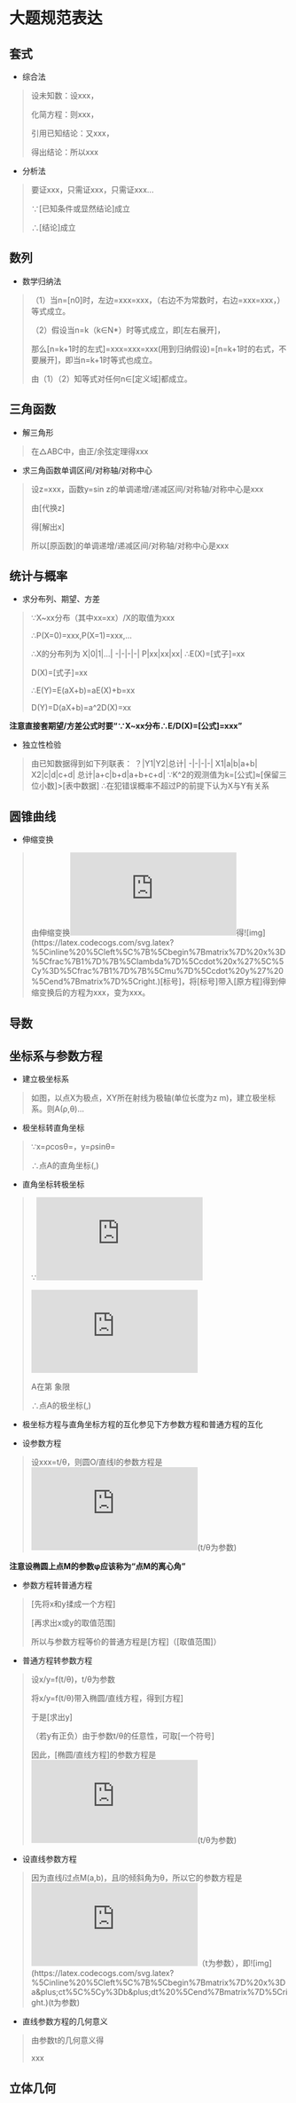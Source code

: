 # 大题规范表达

## 套式

+ 综合法
> 设未知数：设xxx，
>
> 化简方程：则xxx，
>
> 引用已知结论：又xxx，
>
> 得出结论：所以xxx

+ 分析法

> 要证xxx，只需证xxx，只需证xxx...
>
> ∵[已知条件或显然结论]成立
>
> ∴[结论]成立
## 数列
+ 数学归纳法
> （1）当n=[n0]时，左边=xxx=xxx，（右边不为常数时，右边=xxx=xxx，）等式成立。
>
> （2）假设当n=k（k∈N*）时等式成立，即[左右展开]，
>
> 那么[n=k+1时的左式]=xxx=xxx=xxx(用到归纳假设)=[n=k+1时的右式，不要展开]，即当n=k+1时等式也成立。
>
> 由（1）（2）知等式对任何n∈[定义域]都成立。
## 三角函数

+ 解三角形
> 在△ABC中，由正/余弦定理得xxx

+ 求三角函数单调区间/对称轴/对称中心

> 设z=xxx，函数y=sin z的单调递增/递减区间/对称轴/对称中心是xxx
>
> 由[代换z]
>
> 得[解出x]
>
> 所以[原函数]的单调递增/递减区间/对称轴/对称中心是xxx

## 统计与概率

+ 求分布列、期望、方差
> ∵X~xx分布（其中xx=xx）/X的取值为xxx
>
> ∴P(X=0)=xxx,P(X=1)=xxx,...
>
> ∴X的分布列为
> X|0|1|...|
> -|-|-|-|
> P|xx|xx|xx|
> ∴E(X)=[式子]=xx
>
> D(X)=[式子]=xx
>
> ∴E(Y)=E(aX+b)=aE(X)+b=xx
>
> D(Y)=D(aX+b)=a^2D(X)=xx

**注意直接套期望/方差公式时要“∵X~xx分布∴E/D(X)=[公式]=xxx”**

+ 独立性检验

> 由已知数据得到如下列联表：
> ？|Y1|Y2|总计|
> -|-|-|-|
> X1|a|b|a+b|
> X2|c|d|c+d|
> 总计|a+c|b+d|a+b+c+d|
> ∵K^2的观测值为k=[公式]≈[保留三位小数]>[表中数据]
> ∴在犯错误概率不超过P的前提下认为X与Y有关系

## 圆锥曲线
+ 伸缩变换

> 由伸缩变换![image](https://latex.codecogs.com/svg.latex?%5Cinline%20%5Cleft%5C%7B%5Cbegin%7Bmatrix%7D%20x%27%3D%5Clambda%20x%5C%5Cy%27%3D%5Cmu%20y%20%5Cend%7Bmatrix%7D%5Cright.)得![img](https://latex.codecogs.com/svg.latex?%5Cinline%20%5Cleft%5C%7B%5Cbegin%7Bmatrix%7D%20x%3D%5Cfrac%7B1%7D%7B%5Clambda%7D%5Ccdot%20x%27%5C%5Cy%3D%5Cfrac%7B1%7D%7B%5Cmu%7D%5Ccdot%20y%27%20%5Cend%7Bmatrix%7D%5Cright.)[标号]，将[标号]带入[原方程]得到伸缩变换后的方程为xxx，变为xxx。

## 导数



## 坐标系与参数方程

+ 建立极坐标系

> 如图，以点X为极点，XY所在射线为极轴(单位长度为z m)，建立极坐标系。则A(ρ,θ)...

+ 极坐标转直角坐标

> ∵x=ρcosθ=，y=ρsinθ=
>
> ∴点A的直角坐标(,)

+ 直角坐标转极坐标

> ∵![img](https://latex.codecogs.com/svg.latex?%5Cinline%20%5Crho%3D%5Csqrt%7Bx%5E2&plus;y%5E2%7D%3D)
>
> ![img](https://latex.codecogs.com/svg.latex?%5Cinline%20%5Ctan%20%5Ctheta%3D%5Cfrac%7By%7D%7Bx%7D)
>
> A在第 象限
>
> ∴点A的极坐标(,)

+ 极坐标方程与直角坐标方程的互化参见下方参数方程和普通方程的互化

+ 设参数方程

> 设xxx=t/θ，则圆O/直线l的参数方程是![img](https://latex.codecogs.com/svg.latex?%5Cinline%20%5Cleft%5C%7B%5Cbegin%7Bmatrix%7D%20x%3Df%28t/%5Ctheta%29%5C%5Cy%3Dg%28t/%5Ctheta%29%20%5Cend%7Bmatrix%7D%5Cright.)(t/θ为参数)

**注意设椭圆上点M的参数φ应该称为“点M的离心角”**

+ 参数方程转普通方程

> [先将x和y揉成一个方程]
>
> [再求出x或y的取值范围]
>
> 所以与参数方程等价的普通方程是[方程]（[取值范围]）

+ 普通方程转参数方程

> 设x/y=f(t/θ)，t/θ为参数
>
> 将x/y=f(t/θ)带入椭圆/直线方程，得到[方程]
>
> 于是[求出y]
>
> （若y有正负）由于参数t/θ的任意性，可取[一个符号]
>
> 因此，[椭圆/直线方程]的参数方程是
> ![img](https://latex.codecogs.com/svg.latex?%5Cinline%20%5Cleft%5C%7B%5Cbegin%7Bmatrix%7D%20x%3Df%28t/%5Ctheta%29%5C%5Cy%3Dg%28t/%5Ctheta%29%20%5Cend%7Bmatrix%7D%5Cright.)(t/θ为参数)

+ 设直线参数方程

> 因为直线*l*过点M(a,b)，且*l*的倾斜角为θ，所以它的参数方程是![img](https://latex.codecogs.com/svg.latex?%5Cinline%20%5Cleft%5C%7B%5Cbegin%7Bmatrix%7D%20x%3Da&plus;t%5Ccos%5Ctheta%5C%5Cy%3Db&plus;t%5Csin%5Ctheta%20%5Cend%7Bmatrix%7D%5Cright.)（t为参数），即![img](https://latex.codecogs.com/svg.latex?%5Cinline%20%5Cleft%5C%7B%5Cbegin%7Bmatrix%7D%20x%3Da&plus;ct%5C%5Cy%3Db&plus;dt%20%5Cend%7Bmatrix%7D%5Cright.)(t为参数)

+ 直线参数方程的几何意义

> 由参数t的几何意义得
>
> xxx

## 立体几何
